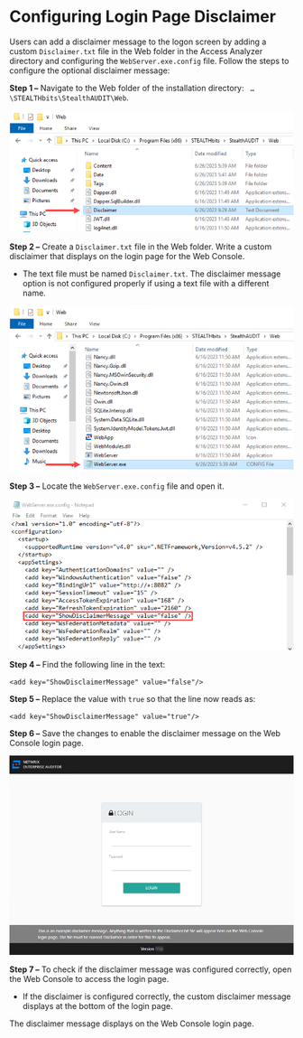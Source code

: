 # Configuring Login Page Disclaimer

Users can add a disclaimer message to the logon screen by adding a custom ```Disclaimer.txt``` file in the Web folder in the Access Analyzer directory and configuring the ```WebServer.exe.config``` file. Follow the steps to configure the optional disclaimer message:

__Step 1 –__ Navigate to the Web folder of the installation directory: ``` …\STEALTHbits\StealthAUDIT\Web```.

![Disclaimer.txt file added to the Web folder](/static/img/product_docs/accessanalyzer/accessanalyzer/enterpriseauditor/install/application/reports/disclaimertxt.png)

__Step 2 –__ Create a ```Disclaimer.txt``` file in the Web folder. Write a custom disclaimer that displays on the login page for the Web Console.

- The text file must be named ```Disclaimer.txt```. The disclaimer message option is not configured properly if using a text file with a different name.

![File Explorer WebServer.exe.config](/static/img/product_docs/accessanalyzer/accessanalyzer/enterpriseauditor/install/application/reports/webserverexeconfigfile.png)

__Step 3 –__ Locate the ```WebServer.exe.config``` file and open it.

![WebServer.exe.config file in Notepad](/static/img/product_docs/accessanalyzer/accessanalyzer/enterpriseauditor/install/application/reports/webserverexeconfigdisclaimer.png)

__Step 4 –__ Find the following line in the text:

```
<add key="ShowDisclaimerMessage" value="false"/>
```

__Step 5 –__ Replace the value with ```true``` so that the line now reads as:

```
<add key="ShowDisclaimerMessage" value="true"/>
```

__Step 6 –__ Save the changes to enable the disclaimer message on the Web Console login page.

![Web Console login page with disclaimer message](/static/img/product_docs/accessanalyzer/accessanalyzer/enterpriseauditor/install/application/reports/webconsolelogindisclaimer.png)

__Step 7 –__ To check if the disclaimer message was configured correctly, open the Web Console to access the login page.

- If the disclaimer is configured correctly, the custom disclaimer message displays at the bottom of the login page.

The disclaimer message displays on the Web Console login page.
